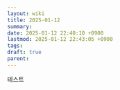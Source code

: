 ```yaml
---
layout: wiki
title: 2025-01-12
summary: 
date: 2025-01-12 22:40:10 +0900
lastmod: 2025-01-12 22:43:05 +0900
tags: 
draft: true
parent: 
---
```

테스트
